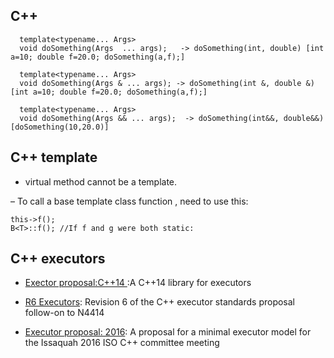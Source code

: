 
## C++
```
  template<typename... Args>
  void doSomething(Args  ... args);   -> doSomething(int, double) [int a=10; double f=20.0; doSomething(a,f);]

  template<typename... Args>
  void doSomething(Args & ... args); -> doSomething(int &, double &)  [int a=10; double f=20.0; doSomething(a,f);]

  template<typename... Args>
  void doSomething(Args && ... args);  -> doSomething(int&&, double&&) [doSomething(10,20.0)]

```

## C++ template
- virtual method cannot be a template. 

– To call a base template class function , need to use this:
```
this->f();
B<T>::f(); //If f and g were both static:
```

## C++ executors
- [Exector proposal:C++14 ](https://github.com/chriskohlhoff/executors):A C++14 library for executors

- [R6 Executors](https://github.com/ccmysen/executors_r6): Revision 6 of the C++ executor standards proposal follow-on to N4414

- [Executor proposal: 2016](https://github.com/executors/issaquah_2016): A proposal for a minimal executor model for the Issaquah 2016 ISO C++ committee meeting
